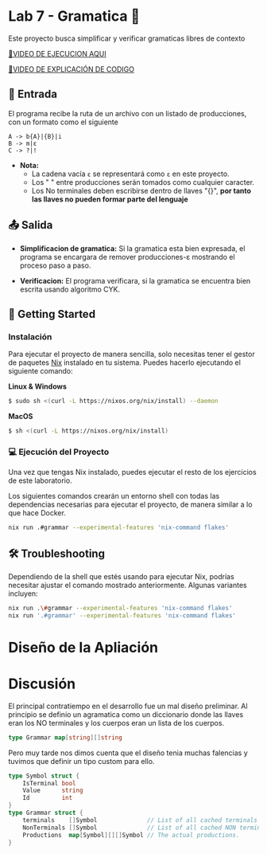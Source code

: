 # Lab 7 - Gramatica 🌟

Este proyecto busca simplificar y verificar gramaticas libres de contexto

[🔴VIDEO DE EJECUCION AQUI](https://youtu.be/TqcEflv9wao)

[🔴VIDEO DE EXPLICACIÓN DE CODIGO](https://www.youtube.com/watch?v=RfeBYK0hnwU)

## 📝 Entrada
El programa recibe la ruta de un archivo con un listado de producciones, con un formato como el siguiente
```
A -> b{A}|{B}|i
B -> m|ε
C -> ?|!
```
- **Nota:** 
  - La cadena vacía `ε` se representará como `ε` en este proyecto.
  - Los " " entre producciones serán tomados como cualquier caracter.
  - Los No terminales deben escribirse dentro de llaves "{}", __por tanto las llaves no pueden formar parte del lenguaje__

## 📤 Salida

- **Simplificacion de gramatica:**
  Si la gramatica esta bien expresada, el programa se encargara de remover producciones-ε mostrando el proceso paso a paso.

- **Verificacion:**
  El programa verificara, si la gramatica se encuentra bien escrita usando algoritmo CYK.

## 🚀 Getting Started

### Instalación

Para ejecutar el proyecto de manera sencilla, solo necesitas tener el gestor de paquetes [Nix](https://nixos.org/download/#nix-install-linux) instalado en tu sistema. Puedes hacerlo ejecutando el siguiente comando:

**Linux & Windows**

```bash
$ sudo sh <(curl -L https://nixos.org/nix/install) --daemon
```

**MacOS**

```bash
$ sh <(curl -L https://nixos.org/nix/install)
```

### 💻 Ejecución del Proyecto
Una vez que tengas Nix instalado, puedes ejecutar el resto de los ejercicios de este laboratorio.

Los siguientes comandos crearán un entorno shell con todas las dependencias necesarias para ejecutar el proyecto, de manera similar a lo que hace Docker.

```bash
nix run .#grammar --experimental-features 'nix-command flakes'
```

## 🛠️ Troubleshooting

Dependiendo de la shell que estés usando para ejecutar Nix, podrías necesitar ajustar el comando mostrado anteriormente. Algunas variantes incluyen:

```bash
nix run .\#grammar --experimental-features 'nix-command flakes'
nix run '.#grammar' --experimental-features 'nix-command flakes'
```

# Diseño de la Apliación

# Discusión
El principal contratiempo en el desarrollo fue un mal diseño preliminar. Al principio se definio un agramatica como un diccionario donde las llaves eran los NO terminales y los cuerpos eran un lista de los cuerpos.

```go
type Grammar map[string][]string
```
Pero muy tarde nos dimos cuenta que el diseño tenia muchas falencias y tuvimos que definir un tipo custom para ello.
```go
type Symbol struct {
	IsTerminal bool
	Value      string
	Id         int
}
type Grammar struct {
	terminals    []Symbol              // List of all cached terminals in the grammar.
	NonTerminals []Symbol              // List of all cached NON terminals in the grammar.
	Productions  map[Symbol][][]Symbol // The actual productions.
}
```